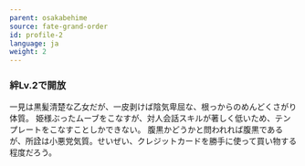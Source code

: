 ```yaml
---
parent: osakabehime
source: fate-grand-order
id: profile-2
language: ja
weight: 2
---
```


### 絆Lv.2で開放

一見は黒髪清楚な乙女だが、一皮剥けば陰気卑屈な、根っからのめんどくさがり体質。
姫様ぶったムーブをこなすが、対人会話スキルが著しく低いため、テンプレートをこなすことしかできない。
腹黒かどうかと問われれば腹黒であるが、所詮は小悪党気質。せいぜい、クレジットカードを勝手に使って買い物する程度だろう。
